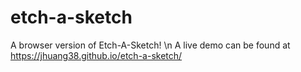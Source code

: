 # etch-a-sketch
A browser version of Etch-A-Sketch! \n
A live demo can be found at https://jhuang38.github.io/etch-a-sketch/
